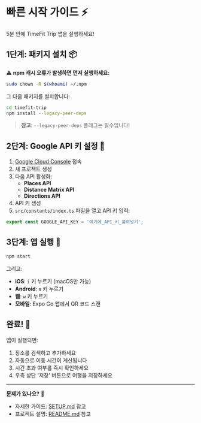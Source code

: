# 빠른 시작 가이드 ⚡

5분 안에 TimeFit Trip 앱을 실행하세요!

## 1단계: 패키지 설치 📦

⚠️ **npm 캐시 오류가 발생하면 먼저 실행하세요:**

```bash
sudo chown -R $(whoami) ~/.npm
```

그 다음 패키지를 설치합니다:

```bash
cd timefit-trip
npm install --legacy-peer-deps
```

> **참고**: `--legacy-peer-deps` 플래그는 필수입니다!

## 2단계: Google API 키 설정 🔑

1. [Google Cloud Console](https://console.cloud.google.com) 접속
2. 새 프로젝트 생성
3. 다음 API 활성화:
   - **Places API**
   - **Distance Matrix API**
   - **Directions API**
4. API 키 생성
5. `src/constants/index.ts` 파일을 열고 API 키 입력:

```typescript
export const GOOGLE_API_KEY = '여기에_API_키_붙여넣기';
```

## 3단계: 앱 실행 🚀

```bash
npm start
```

그리고:
- **iOS**: `i` 키 누르기 (macOS만 가능)
- **Android**: `a` 키 누르기
- **웹**: `w` 키 누르기
- **모바일**: Expo Go 앱에서 QR 코드 스캔

## 완료! 🎉

앱이 실행되면:
1. 장소를 검색하고 추가하세요
2. 자동으로 이동 시간이 계산됩니다
3. 시간 초과 여부를 즉시 확인하세요
4. 우측 상단 '저장' 버튼으로 여행을 저장하세요

---

**문제가 있나요?** 📖
- 자세한 가이드: [SETUP.md](./SETUP.md) 참고
- 프로젝트 설명: [README.md](./README.md) 참고

